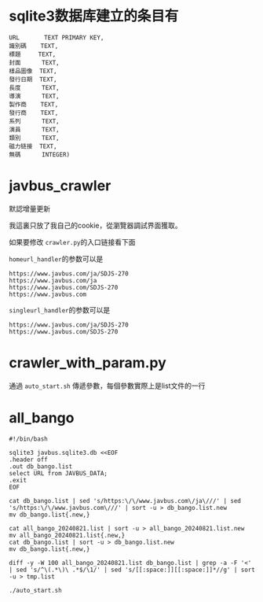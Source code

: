 # sqlite3数据库建立的条目有

```
URL       TEXT PRIMARY KEY,
識別碼    TEXT,
標題     TEXT,
封面      TEXT,
樣品圖像  TEXT, 
發行日期  TEXT,
長度      TEXT,
導演      TEXT,
製作商    TEXT,
發行商    TEXT,
系列      TEXT,
演員      TEXT,
類別      TEXT,
磁力链接  TEXT,
無碼      INTEGER)
```


# javbus_crawler

默認增量更新

我這裏只放了我自己的cookie，從瀏覽器調試界面獲取。

如果要修改 `crawler.py`的入口链接看下面 

`homeurl_handler`的参数可以是

```
https://www.javbus.com/ja/SDJS-270
https://www.javbus.com/ja
https://www.javbus.com/SDJS-270
https://www.javbus.com
```

`singleurl_handler`的参数可以是

```
https://www.javbus.com/ja/SDJS-270
https://www.javbus.com/SDJS-270
```


# crawler_with_param.py

通過 `auto_start.sh` 傳遞參數，每個參數實際上是list文件的一行


# all_bango

```
#!/bin/bash

sqlite3 javbus.sqlite3.db <<EOF
.header off
.out db_bango.list
select URL from JAVBUS_DATA;
.exit
EOF

cat db_bango.list | sed 's/https:\/\/www.javbus.com\/ja\///' | sed 's/https:\/\/www.javbus.com\///' | sort -u > db_bango.list.new
mv db_bango.list{.new,}
```

```
cat all_bango_20240821.list | sort -u > all_bango_20240821.list.new
mv all_bango_20240821.list{.new,}
cat db_bango.list | sort -u > db_bango.list.new
mv db_bango.list{.new,}

diff -y -W 100 all_bango_20240821.list db_bango.list | grep -a -F '<' | sed 's/^\(.*\)\ .*$/\1/' | sed 's/[[:space:]][[:space:]]*//g' | sort -u > tmp.list

./auto_start.sh
```



